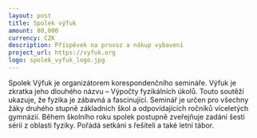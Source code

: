 ```yaml
---
layout: post
title: Spolek výfuk
amount: 80,000
currency: CZK
description: Příspěvek na provoz a nákup vybavení
project_url: https://vyfuk.org
logo: spolek_vyfuk_logo.jpg
---
```


Spolek Výfuk je organizátorem korespondenčního semináře. Výfuk je zkratka jeho dlouhého názvu – Výpočty fyzikálních úkolů. Touto soutěží ukazuje, že fyzika je zábavná a fascinující. Seminář je určen pro všechny žáky druhého stupně základních škol a odpovídajících ročníků víceletých gymnázií. Během školního roku spolek postupně zveřejňuje zadání šesti sérií z oblasti fyziky. Pořádá setkání s řešiteli a také letní tábor.
